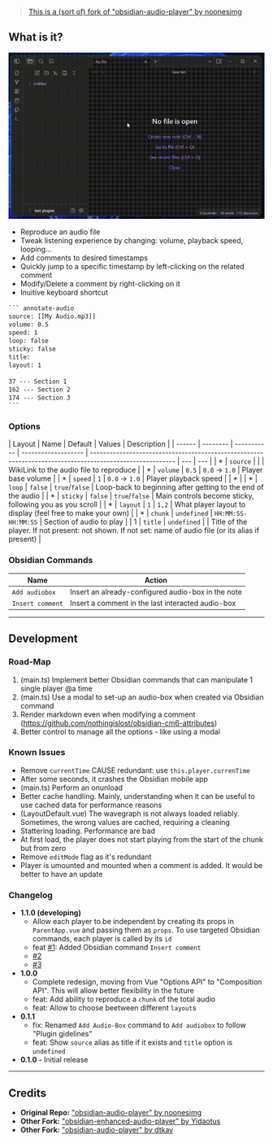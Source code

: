 > [This is a (sort of) fork of "obsidian-audio-player" by noonesimg](https://github.com/noonesimg/obsidian-audio-player)

## What is it?

![Preview GIF](resources/preview.gif)

-   Reproduce an audio file
-   Tweak listening experience by changing: volume, playback speed, looping...
-   Add comments to desired timestamps
-   Quickly jump to a specific timestamp by left-clicking on the related comment
-   Modify/Delete a comment by right-clicking on it
-   Inuitive keyboard shortcut

````
``` annotate-audio
source: [[My Audio.mp3]]
volume: 0.5
speed: 1
loop: false
sticky: false
title:
layout: 1

37 --- Section 1
162 --- Section 2
174 --- Section 3
```
````

### Options

| Layout | Name     | Default     | Values              | Description                                                                                              |
| ------ | -------- | ----------- | ------------------- | -------------------------------------------------------------------------------------------------------- | --- | --- |
| \*     | `source` |             |                     | WikiLink to the audio file to reproduce                                                                  |
| \*     | `volume` | `0.5`       | `0.0` → `1.0`       | Player base volume                                                                                       |
| \*     | `speed`  | `1`         | `0.0` → `1.0`       | Player playback speed                                                                                    |     | \*  |
| \*     | `loop`   | `false`     | `true`/`false`      | Loop-back to beginning after getting to the end of the audio                                             |
| \*     | `sticky` | `false`     | `true`/`false`      | Main controls become sticky, following you as you scroll                                                 |
| \*     | `layout` | `1`         | `1,2`               | What player layout to display (feel free to make your own)                                               |
| \*     | `chunk`  | `undefined` | `HH:MM:SS-HH:MM:SS` | Section of audio to play                                                                                 |
| 1      | `title`  | `undefined` |                     | Title of the player. If not present: not shown. If not set: name of audio file (or its alias if present) |

### Obsidian Commands

| Name             | Action                                             |
| ---------------- | -------------------------------------------------- |
| `Add audiobox`   | Insert an already-configured audio-box in the note |
| `Insert comment` | Insert a comment in the last interacted audio-box  |

---

## Development

### Road-Map

1. (main.ts) Implement better Obsidian commands that can manipulate 1 single player @a time
2. (main.ts) Use a modal to set-up an audio-box when created via Obsidian command
3. Render markdown even when modifying a comment (https://github.com/nothingislost/obsidian-cm6-attributes)
4. Better control to manage all the options - like using a modal

### Known Issues

-   Remove `currentTime` CAUSE redundant: use `this.player.currenTime`
-   After some seconds, it crashes the Obsidian mobile app
-   (main.ts) Perform an onunload
-   Better cache handling. Mainly, understanding when it can be useful to use cached data for performance reasons
-   (LayoutDefault.vue) The wavegraph is not always loaded reliably. Sometimes, the wrong values are cached, requiring a cleaning
-   Stattering loading. Performance are bad
-   At first load, the player does not start playing from the start of the chunk but from zero
-   Remove `editMode` flag as it's redundant
-   Player is umounted and mounted when a comment is added. It would be better to have an update

### Changelog

-   **1.1.0 (developing)**
    -   Allow each player to be independent by creating its props in `ParentApp.vue` and passing them as `props`. To use targeted Obsidian commands, each player is called by its `id`
    -   feat [#1](https://github.com/12-VidE/annotate-audio/issues/1): Added Obsidian command `Insert comment`
    -   [#2](https://github.com/12-VidE/annotate-audio/issues/2)
    -   [#3](https://github.com/12-VidE/annotate-audio/issues/3)
-   **1.0.0**
    -   Complete redesign, moving from Vue "Options API" to "Composition API". This will allow better flexibility in the future
    -   feat: Add ability to reproduce a `chunk` of the total audio
    -   feat: Allow to choose beetween different `layout`s
-   **0.1.1**
    -   fix: Renamed `Add Audio-Box` command to `Add audiobox` to follow "Plugin gidelines"
    -   feat: Show `source` alias as title if it exists and `title` option is `undefined`
-   **0.1.0 -** Initial release

---

## Credits

-   **Original Repo:** ["obsidian-audio-player" by noonesimg](https://github.com/noonesimg/obsidian-audio-player)
-   **Other Fork:** ["obsidian-enhanced-audio-player" by Yidaotus](https://github.com/Yidaotus/obsidian-enhanced-audio-player)
-   **Other Fork:** ["obsidian-audio-player" by dtkav](https://github.com/dtkav/obsidian-audio-player)
